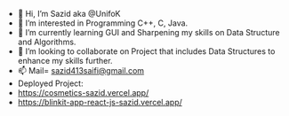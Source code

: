 - 👋 Hi, I’m Sazid aka @UnifoK
- 👀 I’m interested in Programming C++, C, Java.
- 🌱 I’m currently learning GUI and Sharpening my skills on Data Structure and Algorithms.
- 💞️ I’m looking to collaborate on Project that includes Data Structures to enhance my skills further.
- 📫 Mail=  sazid413saifi@gmail.com
-    Deployed Project:
-    https://cosmetics-sazid.vercel.app/
-    https://blinkit-app-react-js-sazid.vercel.app/

